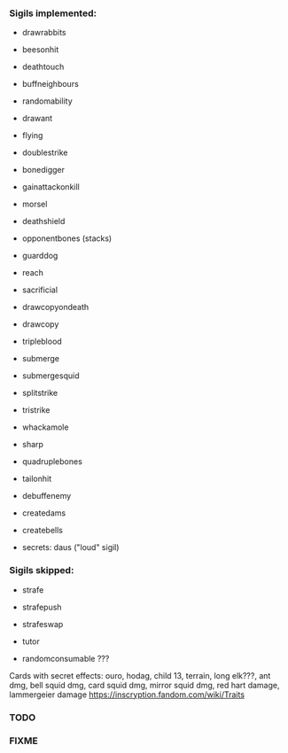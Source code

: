 ### Sigils implemented:
- drawrabbits
- beesonhit
- deathtouch
- buffneighbours
- randomability
- drawant
- flying
- doublestrike
- bonedigger
- gainattackonkill
- morsel
- deathshield
- opponentbones (stacks)
- guarddog
- reach
- sacrificial
- drawcopyondeath
- drawcopy
- tripleblood
- submerge
- submergesquid
- splitstrike
- tristrike
- whackamole
- sharp
- quadruplebones
- tailonhit
- debuffenemy
- createdams
- createbells

- secrets: daus ("loud" sigil)

### Sigils skipped:
- strafe 
- strafepush
- strafeswap  
- tutor

- randomconsumable ???

Cards with secret effects: ouro, hodag, child 13, terrain, long elk???, ant dmg, bell squid dmg, card squid dmg, mirror squid dmg, red hart damage, lammergeier damage
https://inscryption.fandom.com/wiki/Traits

### TODO
### FIXME